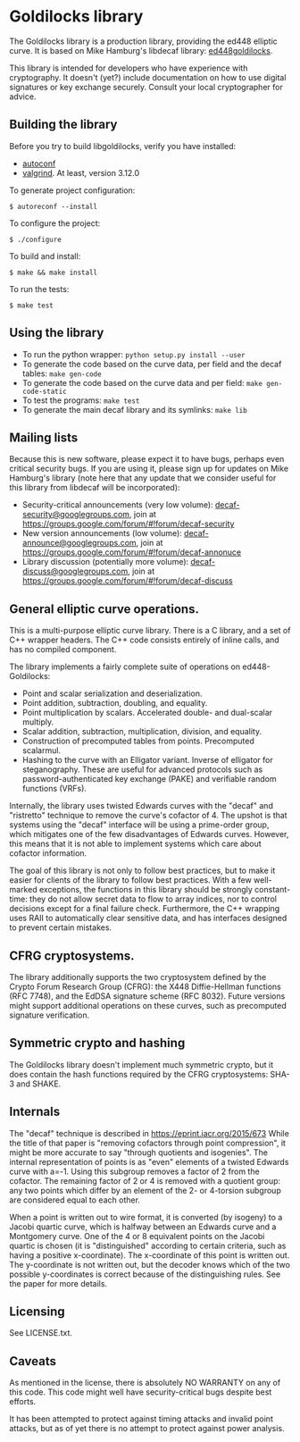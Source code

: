 # Goldilocks library

The Goldilocks library is a production library, providing the ed448 elliptic
curve. It is based on Mike Hamburg's libdecaf library:
[ed448goldilocks](https://sourceforge.net/p/ed448goldilocks/code/ci/master/tree/).

This library is intended for developers who have experience with cryptography.
It doesn't (yet?) include documentation on how to use digital signatures or key
exchange securely. Consult your local cryptographer for advice.

## Building the library

Before you try to build libgoldilocks, verify you have installed:

* [autoconf](https://www.gnu.org/software/autoconf/autoconf.html)
* [valgrind](http://valgrind.org/). At least, version 3.12.0

To generate project configuration:

```
$ autoreconf --install
```

To configure the project:

```
$ ./configure
```

To build and install:

```
$ make && make install
```

To run the tests:

```
$ make test
```

## Using the library

* To run the python wrapper: `python setup.py install --user`
* To generate the code based on the curve data, per field and the decaf tables:
  `make gen-code`
* To generate the code based on the curve data and per field:
  `make gen-code-static`
* To test the programs: `make test`
* To generate the main decaf library and its symlinks: `make lib`

## Mailing lists

Because this is new software, please expect it to have bugs, perhaps even
critical security bugs.  If you are using it, please sign up for updates on
Mike Hamburg's library (note here that any update that we consider useful for
this library from libdecaf will be incorporated):

* Security-critical announcements (very low volume):
    decaf-security@googlegroups.com, join at https://groups.google.com/forum/#!forum/decaf-security
* New version announcements (low volume):
    decaf-announce@googlegroups.com, join at https://groups.google.com/forum/#!forum/decaf-annonuce
* Library discussion (potentially more volume):
    decaf-discuss@googlegroups.com, join at https://groups.google.com/forum/#!forum/decaf-discuss

## General elliptic curve operations.

This is a multi-purpose elliptic curve library. There is a C library, and a set
of C++ wrapper headers. The C++ code consists entirely of inline calls, and has
no compiled component.

The library implements a fairly complete suite of operations on
ed448-Goldilocks:

* Point and scalar serialization and deserialization.
* Point addition, subtraction, doubling, and equality.
* Point multiplication by scalars.  Accelerated double- and dual-scalar multiply.
* Scalar addition, subtraction, multiplication, division, and equality.
* Construction of precomputed tables from points. Precomputed scalarmul.
* Hashing to the curve with an Elligator variant. Inverse of elligator for
  steganography. These are useful for advanced protocols such as
  password-authenticated key exchange (PAKE) and verifiable random functions
  (VRFs).

Internally, the library uses twisted Edwards curves with the "decaf" and
"ristretto" technique to remove the curve's cofactor of 4. The upshot is that
systems using the "decaf" interface will be using a prime-order group, which
mitigates one of the few disadvantages of Edwards curves. However, this means
that it is not able to implement systems which care about cofactor information.

The goal of this library is not only to follow best practices, but to make it
easier for clients of the library to follow best practices. With a few
well-marked exceptions, the functions in this library should be strongly
constant-time: they do not allow secret data to flow to array indices, nor to
control decisions except for a final failure check.  Furthermore, the C++
wrapping uses RAII to automatically clear sensitive data, and has interfaces
designed to prevent certain mistakes.

## CFRG cryptosystems.

The library additionally supports the two cryptosystem defined by the Crypto
Forum Research Group (CFRG): the X448 Diffie-Hellman functions (RFC 7748), and
the EdDSA signature scheme (RFC 8032). Future versions might support additional
operations on these curves, such as precomputed signature verification.

## Symmetric crypto and hashing

The Goldilocks library doesn't implement much symmetric crypto, but it does
contain the hash functions required by the CFRG cryptosystems: SHA-3 and SHAKE.

## Internals

The "decaf" technique is described in https://eprint.iacr.org/2015/673 While the
title of that paper is "removing cofactors through point compression", it might
be more accurate to say "through quotients and isogenies". The internal
representation of points is as "even" elements of a twisted Edwards curve with
a=-1.  Using this subgroup removes a factor of 2 from the cofactor. The
remaining factor of 2 or 4 is removed with a quotient group: any two points
which differ by an element of the 2- or 4-torsion subgroup are considered equal
to each other.

When a point is written out to wire format, it is converted (by isogeny) to a
Jacobi quartic curve, which is halfway between an Edwards curve and a Montgomery
curve. One of the 4 or 8 equivalent points on the Jacobi quartic is chosen (it
is "distinguished" according to certain criteria, such as having a positive
x-coordinate). The x-coordinate of this point is written out. The y-coordinate
is not written out, but the decoder knows which of the two possible
y-coordinates is correct because of the distinguishing rules.
See the paper for more details.

## Licensing

See LICENSE.txt.

## Caveats

As mentioned in the license, there is absolutely NO WARRANTY on any of this
code. This code might well have security-critical bugs despite best efforts.

It has been attempted to protect against timing attacks and invalid point
attacks, but as of yet there is no attempt to protect against power analysis.
